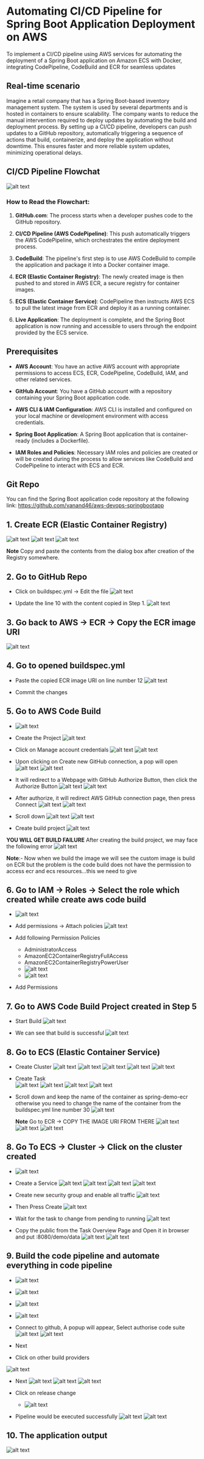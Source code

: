 # Automating CI/CD Pipeline for Spring Boot Application Deployment on AWS

To implement a CI/CD pipeline using AWS services for automating the deployment of a Spring
Boot application on Amazon ECS with Docker, integrating CodePipeline, CodeBuild and ECR for
seamless updates

## Real-time scenario

Imagine a retail company that has a Spring Boot-based inventory management system. The
system is used by several departments and is hosted in containers to ensure scalability. The
company wants to reduce the manual intervention required to deploy updates by automating
the build and deployment process. By setting up a CI/CD pipeline, developers can push updates
to a GitHub repository, automatically triggering a sequence of actions that build, containerize,
and deploy the application without downtime. This ensures faster and more reliable system
updates, minimizing operational delays.


## CI/CD Pipeline Flowchat

![alt text](images/image.png)

### How to Read the Flowchart:

1.  **GitHub.com**: The process starts when a developer pushes code to the GitHub repository.

2.  **CI/CD Pipeline (AWS CodePipeline)**: This push automatically triggers the AWS CodePipeline, which orchestrates the entire deployment process.

3.  **CodeBuild**: The pipeline's first step is to use AWS CodeBuild to compile the application and package it into a Docker container image.

4.  **ECR (Elastic Container Registry)**: The newly created image is then pushed to and stored in AWS ECR, a secure registry for container images.

5.  **ECS (Elastic Container Service)**: CodePipeline then instructs AWS ECS to pull the latest image from ECR and deploy it as a running container.

6.  **Live Application**: The deployment is complete, and the Spring Boot application is now running and accessible to users through the endpoint provided by the ECS service.

## Prerequisites

- **AWS Account**: You have an active AWS account with appropriate permissions to access ECS, ECR, CodePipeline, CodeBuild, IAM, and other related services.

- **GitHub Account**: You have a GitHub account with a repository containing your Spring Boot application code.

- **AWS CLI & IAM Configuration**: AWS CLI is installed and configured on your local machine or development environment with access credentials.

- **Spring Boot Application**: A Spring Boot application that is container-ready (includes a Dockerfile).

- **IAM Roles and Policies**: Necessary IAM roles and policies are created or will be created during the process to allow services like CodeBuild and CodePipeline to interact with ECS and ECR.

## Git Repo
You can find the Spring Boot application code repository at the following link: https://github.com/vanand46/aws-devops-springbootapp


## 1. Create ECR (Elastic Container Registry)

![alt text](images/image-1.png)
![alt text](images/image-2.png)
![alt text](images/image-3.png)

**Note** Copy and paste the contents from the dialog box after creation of the Registry somewhere. 

## 2. Go to GitHub Repo

- Click on buildspec.yml -> Edit the file
    ![alt text](images/image-4.png)

- Update the line 10 with the content copied in Step 1.
    ![alt text](images/image-5.png)

## 3. Go back to AWS -> ECR -> Copy the ECR image URI

![alt text](images/image-6.png)

## 4. Go to opened buildspec.yml

- Paste the copied ECR image URI on line number 12
    ![alt text](images/image-7.png)

- Commit the changes   

## 5. Go to AWS Code Build

- ![alt text](images/image-8.png) 

- Create the Project
    ![alt text](images/image-9.png)

- Click on Manage account credentials
    ![alt text](images/image-10.png)
    ![alt text](images/image-11.png)

- Upon clicking on Create new GitHub connection, a pop will open
    ![alt text](images/image-12.png) 
    ![alt text](images/image-13.png)  

- It will redirect to a Webpage with GitHub Authorize Button, then click the Authorize Button
   ![alt text](images/image-14.png) 
   ![alt text](images/image-15.png)

- After authorize, it will redirect AWS GitHub connection page, then press Connect
    ![alt text](images/image-16.png)
    ![alt text](images/image-17.png)

- Scroll down 
    ![alt text](images/image-18.png)
    ![alt text](images/image-19.png)

- Create build project
    ![alt text](images/image-20.png)

**YOU WILL GET BUILD FAILURE** After creating the build project, we may face the following error
![alt text](images/image-21.png)

**Note**:- Now when we build the image we will see the custom image is build on ECR but the problem
is the code build does not have the permission to access ecr and ecs resources…this we
need to give

## 6. Go to IAM -> Roles -> Select the role which created while create aws code build

- ![alt text](images/image-22.png)

- Add permissions -> Attach policies
    ![alt text](images/image-23.png)

- Add following Permission Policies
    - AdministratorAccess
    - AmazonEC2ContainerRegistryFullAccess
    - AmazonEC2ContainerRegistryPowerUser
    - ![alt text](images/image-24.png)
    - ![alt text](images/image-25.png)

- Add Permissions

## 7. Go to AWS Code Build Project created in Step 5

- Start Build
    ![alt text](images/image-26.png)

- We can see that build is successful
    ![alt text](images/image-27.png)

## 8. Go to ECS (Elastic Container Service)

- Create Cluster
    ![alt text](images/image-28.png)
    ![alt text](images/image-29.png)
    ![alt text](images/image-30.png)
    ![alt text](images/image-31.png)
    ![alt text](images/image-32.png)

- Create Task  
    ![alt text](images/image-33.png)
    ![alt text](images/image-34.png)
    ![alt text](images/image-35.png)
    ![alt text](images/image-36.png)

- Scroll down and keep the name of the container as spring-demo-ecr otherwise you need to change the name of the container from the buildspec.yml line number 30
    ![alt text](images/image-37.png)

    **Note** Go to ECR -> COPY THE IMAGE URI FROM THERE
    ![alt text](images/image-38.png)
    ![alt text](images/image-39.png)
    ![alt text](images/image-40.png)

## 8. Go To ECS -> Cluster -> Click on the cluster created

- ![alt text](images/image-41.png)

- Create a Service
    ![alt text](images/image-42.png)
    ![alt text](images/image-43.png)
    ![alt text](images/image-44.png)
    ![alt text](images/image-45.png)

- Create new security group and enable all traffic
    ![alt text](images/image-46.png)

- Then Press Create
    ![alt text](images/image-47.png)

- Wait for the task to change from pending to running 
    ![alt text](images/image-48.png)

- Copy the public from the Task Overview Page and Open it in browser and put :8080/demo/data 
    ![alt text](images/image-49.png)
    ![alt text](images/image-50.png)

## 9. Build the code pipeline and automate everything in code pipeline 

- ![alt text](images/image-51.png)

- ![alt text](images/image-52.png)

- ![alt text](images/image-53.png)

- ![alt text](images/image-54.png)

- Connect to github, A popup will appear, Select authorise code suite
    ![alt text](images/image-55.png)
    ![alt text](images/image-56.png)

- Next

- Click on other build providers

![alt text](images/image-57.png)

- Next
    ![alt text](images/image-58.png)
    ![alt text](images/image-59.png)
    ![alt text](images/image-60.png)

- Click on release change
    - ![alt text](images/image-61.png)

- Pipeline would be executed successfully
    ![alt text](images/image-62.png)
    ![alt text](images/image-63.png)

## 10. The application output

![alt text](images/image-64.png)




 



    

    






    










